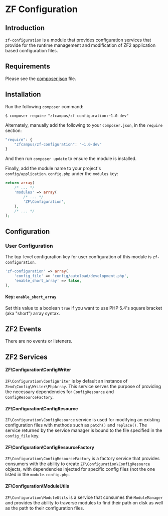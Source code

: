 ZF Configuration
================

Introduction
------------

`zf-configuration` is a module that provides configuration services that provide for the
runtime management and modification of ZF2 application based configuration files.

Requirements
------------
  
Please see the [composer.json](https://github.com/zfcampus/zf-configuration/tree/master/composer.json) file.

Installation
------------

Run the following `composer` command:

```console
$ composer require "zfcampus/zf-configuration:~1.0-dev"
```

Alternately, manually add the following to your `composer.json`, in the `require` section:

```javascript
"require": {
    "zfcampus/zf-configuration": "~1.0-dev"
}
```

And then run `composer update` to ensure the module is installed.

Finally, add the module name to your project's `config/application.config.php` under the `modules`
key:

```php
return array(
    /* ... */
    'modules' => array(
        /* ... */
        'ZF\Configuration',
    ),
    /* ... */
);
```

Configuration
-------------

### User Configuration

The top-level configuration key for user configuration of this module is `zf-configuration`.

```php
'zf-configuration' => array(
    'config_file' => 'config/autoload/development.php',
    'enable_short_array' => false,
),
```

#### Key: `enable_short_array`

Set this value to a boolean `true` if you want to use PHP 5.4's square bracket (aka "short") array
syntax.

ZF2 Events
----------

There are no events or listeners.

ZF2 Services
------------

#### ZF\Configuration\ConfigWriter

`ZF\Configuration\ConfigWriter` is by default an instance of `Zend\Config\Writer\PhpArray`.  This
service serves the purpose of providing the necessary dependencies for `ConfigResource` and
`ConfigResourceFactory`.

#### ZF\Configuration\ConfigResource

`ZF\Configuration\ConfigResource` service is used for modifying an existing configuration files with
methods such as `patch()` and `replace()`.  The service returned by the service manager is bound to
the file specified in the `config_file` key.

#### ZF\Configuration\ConfigResourceFactory

`ZF\Configuration\ConfigResourceFactory` is a factory service that provides consumers with the
ability to create `ZF\Configuration\ConfigResource` objects, with dependencies injected for specific
config files (not the one listed in the `module.config.php`.

#### ZF\Configuration\ModuleUtils

`ZF\Configuration\ModuleUtils` is a service that consumes the `ModuleManager` and provides the
ability to traverse modules to find their path on disk as well as the path to their configuration
files.
